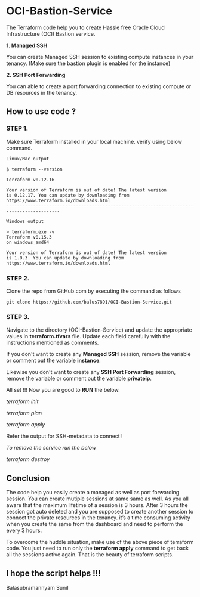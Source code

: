 # OCI-Bastion-Service
The Terraform code help you to create Hassle free Oracle Cloud Infrastructure (OCI) Bastion service. 

**1. Managed SSH**

You can create Managed SSH session to existing compute instances in your tenancy. (Make sure the bastion plugin is enabled for the instance)

**2. SSH Port Forwarding** 

You can able to create a port forwarding connection to existing compute or DB resources in the tenancy. 

## How to use code ?

### STEP 1.

Make sure Terraform installed in your local machine. verify using below command. 

```
Linux/Mac output

$ terraform --version

Terraform v0.12.16

Your version of Terraform is out of date! The latest version
is 0.12.17. You can update by downloading from https://www.terraform.io/downloads.html
------------------------------------------------------------------------------------------

Windows output

> terraform.exe -v
Terraform v0.15.3
on windows_amd64

Your version of Terraform is out of date! The latest version
is 1.0.3. You can update by downloading from https://www.terraform.io/downloads.html

```
### STEP 2.

Clone the repo from GitHub.com by executing the command as follows 
```
git clone https://github.com/balus7891/OCI-Bastion-Service.git
```
### STEP 3. 
Navigate to the directory (OCI-Bastion-Service) and update the appropriate values in **terraform.tfvars** file. Update each field carefully with the instructions mentioned as comments.

If you don't want to create any **Managed SSH** session, remove the variable or comment out the variable **instance**.

Likewise you don't want to create any **SSH Port Forwarding** session, remove the variable or comment out the variable **privateip**.

All set !!! Now you are good to **RUN** the below.

*terraform init*

*terraform plan*

*terraform apply*

Refer the output for SSH-metadata to connect !

_To remove the service run the below_

*terraform destroy*


## Conclusion

The code help you easily create a managed as well as port forwarding session. You can create mutiple sessions at same same as well. 
As you all aware that the maximum lifetime of a session is 3 hours. After 3 hours the session got auto deleted and you are supposed to create another session to connect the private resources in the tenancy. it’s a time consuming activity when you create the same from the dashboard and need to perform the every 3 hours. 

To overcome the huddle situation, make use of the above piece of terraform code. You just need to run only the **terraform apply** command to get back all the sessions active again.  That is the beauty of terraform scripts. 

## I hope the script helps !!!
Balasubramannyam Sunil 
